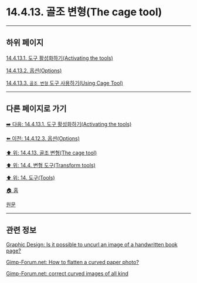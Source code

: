 # 14.4.13. 골조 변형(The cage tool)

***

## 하위 페이지

[14.4.13.1. 도구 활성화하기(Activating the tools)](./14-04-13-01-activating_the_tool.md)

[14.4.13.2. 옵션(Options)](./14-04-13-02-options.md)

[14.4.13.3. `골조 변형` 도구 사용하기(Using Cage Tool)](./14-04-13-03-using_cage_tool.md)

***

## 다른 페이지로 가기

[➡️ 다음: 14.4.13.1. 도구 활성화하기(Activating the tools)](./14-04-13-01-activating_the_tool.md)

[⬅️ 이전: 14.4.12.3. 옵션(Options)](./14-04-12-03-options.md)

[⬆️ 위: 14.4.13. 골조 변형(The cage tool)](./14-04-13-00-the-cage-tool.md)

[⬆️ 위: 14.4. 변형 도구(Transform tools)](./14-04-00-transform-tools.md)

[⬆️ 위: 14. 도구(Tools)](./14-00-tools.md)

[🏠 홈](./00-home.md)

[원문](https://docs.gimp.org/2.10/ko/gimp-tool-cage.html)

***

## 관련 정보
[Graphic Design: Is it possible to uncurl an image of a handwritten book page?](https://graphicdesign.stackexchange.com/questions/136140/is-it-possible-to-uncurl-an-image-of-a-handwritten-book-page)

<a comment="TODO 정리 필요"></a>

[Gimp-Forum.net: How to flatten a curved paper photo?](https://www.gimp-forum.net/Thread-How-to-flatten-a-curved-paper-photo?highlight=interactive+warp)

<a comment="TODO 정리 필요"></a>

[Gimp-Forum.net: correct curved images of all kind](https://www.gimp-forum.net/Thread-correct-curved-images-of-all-kind)

<a comment="TODO 정리 필요"></a>